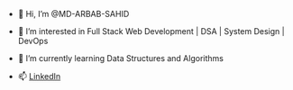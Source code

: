 - 👋 Hi, I’m @MD-ARBAB-SAHID
- 👀 I’m interested in Full Stack Web Development | DSA | System Design | DevOps
- 🌱 I’m currently learning Data Structures and Algorithms

- 📫 [LinkedIn](https://www.linkedin.com/in/md-arbab-sahid/)

<!---
MD-ARBAB-SAHID/MD-ARBAB-SAHID is a ✨ special ✨ repository because its `README.md` (this file) appears on your GitHub profile.
You can click the Preview link to take a look at your changes.
--->
